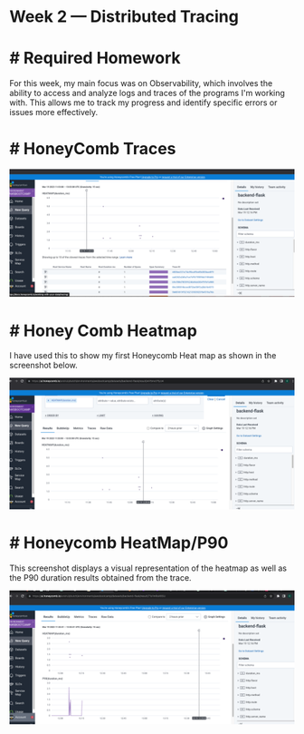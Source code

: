 # Week 2 — Distributed Tracing


# #  Required Homework
For this week, my main focus was on Observability, which involves the ability to access and analyze logs and traces of the programs I'm working with. This allows me to track my progress and identify specific errors or issues more effectively.


# # HoneyComb Traces

![](https://github.com/urstrulybutch/aws-bootcamp-cruddur-2023/blob/main/journal/assets/Honeycomb%20heatmap.png)









# # Honey Comb Heatmap

I have used this to show my first Honeycomb Heat map as shown in the screenshot below.

![](https://raw.githubusercontent.com/urstrulybutch/aws-bootcamp-cruddur-2023/main/journal/assets/HoneycombTraces.png)


# # Honeycomb HeatMap/P90

This screenshot displays a visual representation of the heatmap as well as the P90 duration results obtained from the trace.

![](https://github.com/urstrulybutch/aws-bootcamp-cruddur-2023/blob/main/journal/assets/Honeycomb%20P90%3AHEATMAP.png)

